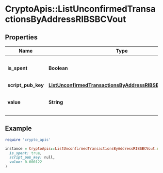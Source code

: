 # CryptoApis::ListUnconfirmedTransactionsByAddressRIBSBCVout

## Properties

| Name | Type | Description | Notes |
| ---- | ---- | ----------- | ----- |
| **is_spent** | **Boolean** | Defines whether the output is spent or not. |  |
| **script_pub_key** | [**ListUnconfirmedTransactionsByAddressRIBSBCScriptPubKey**](ListUnconfirmedTransactionsByAddressRIBSBCScriptPubKey.md) |  |  |
| **value** | **String** | Represents the sent/received amount. |  |

## Example

```ruby
require 'crypto_apis'

instance = CryptoApis::ListUnconfirmedTransactionsByAddressRIBSBCVout.new(
  is_spent: true,
  script_pub_key: null,
  value: 0.000122
)
```


